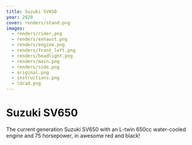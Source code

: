 ```yaml
---
title: Suzuki SV650
year: 2020
cover: renders/stand.png
images:
  - renders/rider.png
  - renders/exhaust.png
  - renders/engine.png
  - renders/front_left.png
  - renders/headlight.png
  - renders/main.png
  - renders/side.png
  - original.png
  - instructions.png
  - ldcad.png
---
```


# Suzuki SV650

The current generation Suzuki SV650 with an L-twin 650cc water-cooled
engine and 75 horsepower, in awesome red and black!
